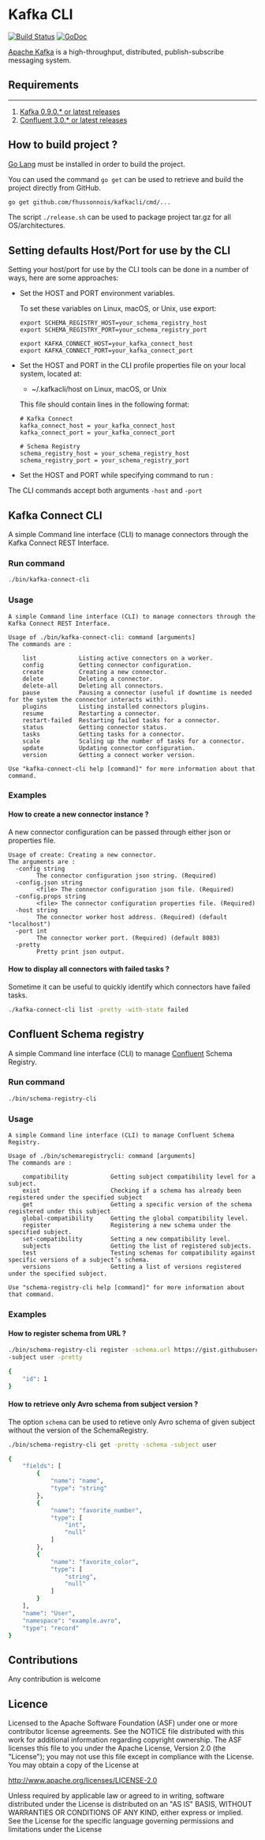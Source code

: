 Kafka CLI
=============================================================

[![Build Status](https://travis-ci.org/fhussonnois/kafkacli.svg?branch=master)](https://travis-ci.org/fhussonnois/kafkacli)
[![GoDoc](https://img.shields.io/badge/docs-GoDoc-blue.svg)](https://godoc.org/github.com/fhussonnois/kafkacli)

[Apache Kafka](http://kafka.apache.org/) is a high-throughput, distributed, publish-subscribe messaging system.

##  Requirements
------------

1. [Kafka 0.9.0.* or latest releases](http://kafka.apache.org/downloads.html)
2. [Confluent 3.0.* or latest releases](https://www.confluent.io/download/)

## How to build project ?

[Go Lang](https://golang.org/doc/install) must be installed in order to build the project.

You can used the command ```go get``` can be used to retrieve and build the project directly from GitHub.

```bash
go get github.com/fhussonnois/kafkacli/cmd/...
```

The script ```./release.sh``` can be used to package project tar.gz for all OS/architectures.

## Setting defaults Host/Port for use by the CLI

Setting your host/port for use by the CLI tools can be done in a number of ways, here are some approaches:

* Set the HOST and PORT environment variables.

  To set these variables on Linux, macOS, or Unix, use export:

  ```
  export SCHEMA_REGISTRY_HOST=your_schema_registry_host
  export SCHEMA_REGISTRY_PORT=your_schema_registry_port
  ```

  ```
  export KAFKA_CONNECT_HOST=your_kafka_connect_host
  export KAFKA_CONNECT_PORT=your_kafka_connect_port
  ```

* Set the HOST and PORT in the CLI profile properties file on your local system, located at:
  * ~/.kafkacli/host on Linux, macOS, or Unix

  This file should contain lines in the following format:
  ```
  # Kafka Connect
  kafka_connect_host = your_kafka_connect_host
  kafka_connect_port = your_kafka_connect_port

  # Schema Registry
  schema_registry_host = your_schema_registry_host
  schema_registry_port = your_schema_registry_port
  ```
* Set the HOST and PORT while specifying command to run :

The CLI commands accept both arguments `-host` and `-port`

## Kafka Connect CLI

A simple Command line interface (CLI) to manage connectors through the Kafka Connect REST Interface.

### Run command
```bash
./bin/kafka-connect-cli
```

### Usage

```
A simple Command line interface (CLI) to manage connectors through the Kafka Connect REST Interface.

Usage of ./bin/kafka-connect-cli: command [arguments]
The commands are :

    list            Listing active connectors on a worker.
    config          Getting connector configuration.
    create          Creating a new connector.
    delete          Deleting a connector.
    delete-all      Deleting all connectors.
    pause           Pausing a connector (useful if downtime is needed for the system the connector interacts with).
    plugins         Listing installed connectors plugins.
    resume          Restarting a connector.
    restart-failed  Restarting failed tasks for a connector.
    status          Getting connector status.
    tasks           Getting tasks for a connector.
    scale           Scaling up the number of tasks for a connector.
    update          Updating connector configuration.
    version         Getting a connect worker version.

Use "kafka-connect-cli help [command]" for more information about that command.

```

### Examples

#### How to create a new connector instance ?

A new connector configuration can be passed through either json or properties file.

```
Usage of create: Creating a new connector.
The arguments are :
  -config string
    	The connector configuration json string. (Required)
  -config.json string
    	<file> The connector configuration json file. (Required)
  -config.props string
    	<file> The connector configuration properties file. (Required)
  -host string
    	The connector worker host address. (Required) (default "localhost")
  -port int
    	The connector worker port. (Required) (default 8083)
  -pretty
    	Pretty print json output.
```

#### How to display all connectors with failed tasks ?

Sometime it can be useful to quickly identify which connectors have failed tasks.

```bash
./kafka-connect-cli list -pretty -with-state failed
```

## Confluent Schema registry

A simple Command line interface (CLI) to manage [Confluent](http://docs.confluent.io/current/schema-registry/docs/api.html) Schema Registry.

### Run command
```bash
./bin/schema-registry-cli
```

### Usage

```
A simple Command line interface (CLI) to manage Confluent Schema Registry.

Usage of ./bin/schemaregistrycli: command [arguments]
The commands are :

	compatibility            Getting subject compatibility level for a subject.
	exist                    Checking if a schema has already been registered under the specified subject
	get                      Getting a specific version of the schema registered under this subject
	global-compatibility     Getting the global compatibility level.
	register                 Registering a new schema under the specified subject.
	set-compatibility        Setting a new compatibility level.
	subjects                 Getting the list of registered subjects.
	test                     Testing schemas for compatibility against specific versions of a subject’s schema.
	versions                 Getting a list of versions registered under the specified subject.

Use "schema-registry-cli help [command]" for more information about that command.
```

### Examples

#### How to register schema from URL ?

```bash
./bin/schema-registry-cli register -schema.url https://gist.githubusercontent.com/fhussonnois/e2d0d279dfa82ac038bd5776fe2486ae/raw/735ee897dac24e6c43cd1b5c4c84766701ed2c88/user.avsc \
-subject user -pretty

{
    "id": 1
}
```
#### How to retrieve only Avro schema from subject version ?

The option `schema` can be used to retieve only Avro schema of given subject without the version of the SchemaRegistry.

```bash
./bin/schema-registry-cli get -pretty -schema -subject user

{
    "fields": [
        {
            "name": "name",
            "type": "string"
        },
        {
            "name": "favorite_number",
            "type": [
                "int",
                "null"
            ]
        },
        {
            "name": "favorite_color",
            "type": [
                "string",
                "null"
            ]
        }
    ],
    "name": "User",
    "namespace": "example.avro",
    "type": "record"
}
```

## Contributions
Any contribution is welcome

## Licence
Licensed to the Apache Software Foundation (ASF) under one or more contributor license agreements. See the NOTICE file distributed with this work for additional information regarding copyright ownership. The ASF licenses this file to you under the Apache License, Version 2.0 (the "License"); you may not use this file except in compliance with the License. You may obtain a copy of the License at

http://www.apache.org/licenses/LICENSE-2.0

Unless required by applicable law or agreed to in writing, software distributed under the License is distributed on an "AS IS" BASIS, WITHOUT WARRANTIES OR CONDITIONS OF ANY KIND, either express or implied. See the License for the specific language governing permissions and limitations under the License
